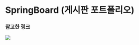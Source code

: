 # SpringBoard (게시판 포트폴리오)

### 참고한 링크
<a href="https://github.com/yonggyo1125/springboard" target="_blank"><img src="https://img.shields.io/badge/github-181717?style=plastic&logo=github&logoColor=white"/></a>
